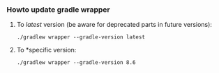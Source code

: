 ### Howto update gradle wrapper

1. To *latest* version (be aware for deprecated parts in future versions):
    ```shell
    ./gradlew wrapper --gradle-version latest
    ```
2. To *specific version:
    ```shell
    ./gradlew wrapper --gradle-version 8.6
    ```